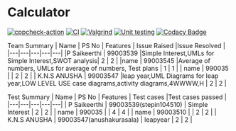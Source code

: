 # Calculator
[![cppcheck-action](https://github.com/99003539/Calculator/actions/workflows/c-cpp.yml/badge.svg)](https://github.com/99003539/Calculator/actions/workflows/c-cpp.yml)
[![CI](https://github.com/99003539/Calculator/actions/workflows/ci.yml/badge.svg)](https://github.com/99003539/Calculator/actions/workflows/ci.yml)
[![Valgrind](https://github.com/99003539/Calculator/actions/workflows/valgrind1.yml/badge.svg)](https://github.com/99003539/Calculator/actions/workflows/valgrind1.yml)
[![Unit testing](https://github.com/99003539/Calculator/actions/workflows/unit-test.yml/badge.svg)](https://github.com/99003539/Calculator/actions/workflows/unit-test.yml)
[![Codacy Badge](https://app.codacy.com/project/badge/Grade/8da79ff2b5e34b62a0474e4957b41b73)](https://www.codacy.com/gh/99003539/Calculator/dashboard?utm_source=github.com&amp;utm_medium=referral&amp;utm_content=99003539/Calculator&amp;utm_campaign=Badge_Grade)


Team Summary
| Name  |  PS No |  Features |  Issue Raised  |Issue Resolved   |
|---|---|---|---|---|
|P Saikeerthi   |   99003539 |Simple Interest,UMLs for Simple Interest,SWOT analysis| 2  | 2  |
|name  | 99003545  |Average of numbers, UMLs for average of numbers, Test plans   | 1  |  1 |
| name  |  990035 |  |  2 |  2 |
| K.N.S ANUSHA  |  99003547 |leap year,UML Diagrams for leap year,LOW LEVEL USE case diagrams,activity diagrams,4WWWW,H  | 2  |  2 |




Test Summary
| Name  |  PS No |  Features |  Test cases  |Test cases passed  |
|---|---|---|---|---|
|  P Saikeerthi |   99003539(stepin104510) | Simple Interest | 2  | 2  |
| name  | 990035  |   | 4 |  4 |
|  name  |  99003510 |   |  2 |  2 |
| K.N.S ANUSHA   |  99003547(anushakurasala) | leapyear  | 2  |  2 |
